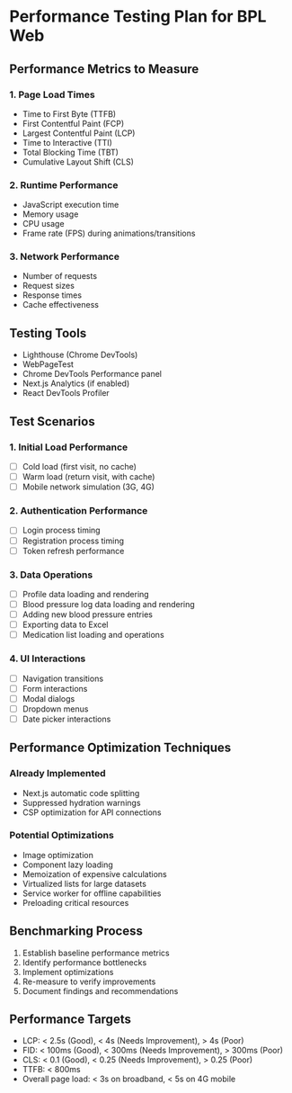 # Performance Testing Plan for BPL Web

## Performance Metrics to Measure

### 1. Page Load Times
- Time to First Byte (TTFB)
- First Contentful Paint (FCP)
- Largest Contentful Paint (LCP)
- Time to Interactive (TTI)
- Total Blocking Time (TBT)
- Cumulative Layout Shift (CLS)

### 2. Runtime Performance
- JavaScript execution time
- Memory usage
- CPU usage
- Frame rate (FPS) during animations/transitions

### 3. Network Performance
- Number of requests
- Request sizes
- Response times
- Cache effectiveness

## Testing Tools
- Lighthouse (Chrome DevTools)
- WebPageTest
- Chrome DevTools Performance panel
- Next.js Analytics (if enabled)
- React DevTools Profiler

## Test Scenarios

### 1. Initial Load Performance
- [ ] Cold load (first visit, no cache)
- [ ] Warm load (return visit, with cache)
- [ ] Mobile network simulation (3G, 4G)

### 2. Authentication Performance
- [ ] Login process timing
- [ ] Registration process timing
- [ ] Token refresh performance

### 3. Data Operations
- [ ] Profile data loading and rendering
- [ ] Blood pressure log data loading and rendering
- [ ] Adding new blood pressure entries
- [ ] Exporting data to Excel
- [ ] Medication list loading and operations

### 4. UI Interactions
- [ ] Navigation transitions
- [ ] Form interactions
- [ ] Modal dialogs
- [ ] Dropdown menus
- [ ] Date picker interactions

## Performance Optimization Techniques

### Already Implemented
- Next.js automatic code splitting
- Suppressed hydration warnings
- CSP optimization for API connections

### Potential Optimizations
- Image optimization
- Component lazy loading
- Memoization of expensive calculations
- Virtualized lists for large datasets
- Service worker for offline capabilities
- Preloading critical resources

## Benchmarking Process
1. Establish baseline performance metrics
2. Identify performance bottlenecks
3. Implement optimizations
4. Re-measure to verify improvements
5. Document findings and recommendations

## Performance Targets
- LCP: < 2.5s (Good), < 4s (Needs Improvement), > 4s (Poor)
- FID: < 100ms (Good), < 300ms (Needs Improvement), > 300ms (Poor)
- CLS: < 0.1 (Good), < 0.25 (Needs Improvement), > 0.25 (Poor)
- TTFB: < 800ms
- Overall page load: < 3s on broadband, < 5s on 4G mobile
